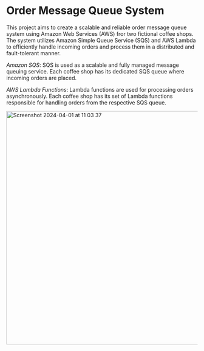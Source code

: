 # Order Message Queue System

This project aims to create a scalable and reliable order message queue system using Amazon Web Services (AWS) fror two fictional coffee shops. The system utilizes Amazon Simple Queue Service (SQS) and AWS Lambda to efficiently handle incoming orders and process them in a distributed and fault-tolerant manner.

_Amazon SQS_: SQS is used as a scalable and fully managed message queuing service. Each coffee shop has its dedicated SQS queue where incoming orders are placed.

_AWS Lambda Functions_: Lambda functions are used for processing orders asynchronously. Each coffee shop has its set of Lambda functions responsible for handling orders from the respective SQS queue.

<img width="615" alt="Screenshot 2024-04-01 at 11 03 37" src="https://github.com/mohsn13/Order-Message-Queue-System/assets/157317409/972b3068-4bf9-44a0-beaa-20c45ba2165f">
